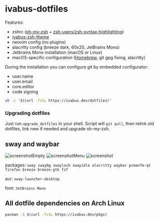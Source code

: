 # ivabus-dotfiles

Features:

- zshrc ([oh-my-zsh](https://ohmyz.sh) + [zsh-users/zsh-syntax-highlighting](https://github.com/zsh-users/zsh-syntax-highlighting))
- [ivabus-zsh-theme](https://github.com/ivabus/ivabus-zsh-theme)
- neovim config (no plugins)
- alacritty config (breeze dark, 60x20, JetBrains Mono)
- Jetbrains Mono installation (macOS or Linux)
- macOS-specific configuration ([Homebrew](https://brew.sh), git gpg fixing, alacritty)

During the installation you can configure git by embedded configurator:

 - user.name
 - user.email
 - core.editor
 - code signing

```sh
sh -c "$(curl -fsSL https://ivabus.dev/dotfiles)"
```

### Upgrading dotfiles

Just run `upgrade_dotfiles` in your shell. Script will `git pull`, then relink old dotfiles, link new if needed and upgrade oh-my-zsh.


## sway and waybar
![screenshotEmpty](https://user-images.githubusercontent.com/71599788/183670989-c5488e8b-674e-42c1-9e92-baed12451bac.png)
![screenshotMenu](https://user-images.githubusercontent.com/71599788/183671039-59552fa7-a6f2-443d-8ca4-1872c83aef52.png)
![screenshot](https://user-images.githubusercontent.com/71599788/183670970-7174f264-d41e-49af-b82b-191544965aea.png)

packages: `sway swaybg swaylock swayidle alacritty waybar pcmanfm-qt firefox breeze breeze-gtk fzf`

aur: `sway-launcher-desktop`

font: `JetBrains Mono`


## All dotfile dependencies on Arch Linux

```sh
pacman -S $(curl -fsSL https://ivabus.dev/pkgs)
```
